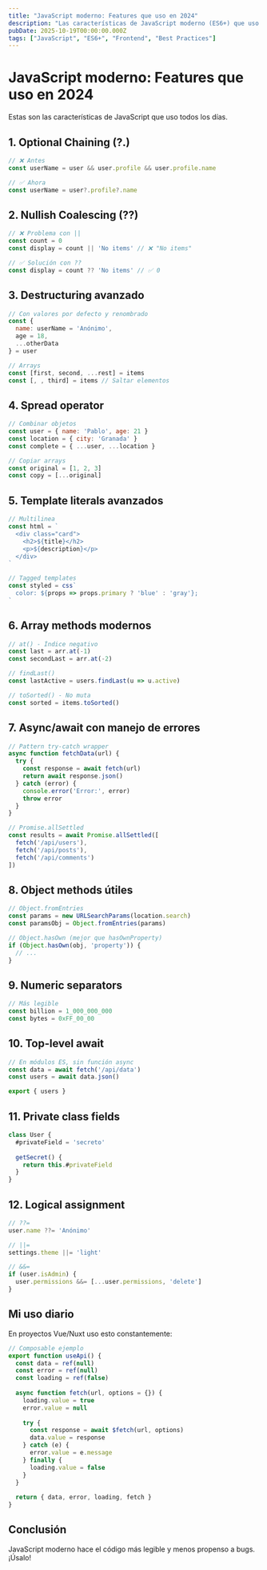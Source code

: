 ```yaml
---
title: "JavaScript moderno: Features que uso en 2024"
description: "Las características de JavaScript moderno (ES6+) que uso diariamente y que todo desarrollador debería dominar."
pubDate: 2025-10-19T00:00:00.000Z
tags: ["JavaScript", "ES6+", "Frontend", "Best Practices"]
---
```


# JavaScript moderno: Features que uso en 2024

Estas son las características de JavaScript que uso todos los días.

## 1. Optional Chaining (?.)

```javascript
// ❌ Antes
const userName = user && user.profile && user.profile.name

// ✅ Ahora
const userName = user?.profile?.name
```

## 2. Nullish Coalescing (??)

```javascript
// ❌ Problema con ||
const count = 0
const display = count || 'No items' // ❌ "No items"

// ✅ Solución con ??
const display = count ?? 'No items' // ✅ 0
```

## 3. Destructuring avanzado

```javascript
// Con valores por defecto y renombrado
const { 
  name: userName = 'Anónimo',
  age = 18,
  ...otherData 
} = user

// Arrays
const [first, second, ...rest] = items
const [, , third] = items // Saltar elementos
```

## 4. Spread operator

```javascript
// Combinar objetos
const user = { name: 'Pablo', age: 21 }
const location = { city: 'Granada' }
const complete = { ...user, ...location }

// Copiar arrays
const original = [1, 2, 3]
const copy = [...original]
```

## 5. Template literals avanzados

```javascript
// Multilinea
const html = `
  <div class="card">
    <h2>${title}</h2>
    <p>${description}</p>
  </div>
`

// Tagged templates
const styled = css`
  color: ${props => props.primary ? 'blue' : 'gray'};
`
```

## 6. Array methods modernos

```javascript
// at() - Índice negativo
const last = arr.at(-1)
const secondLast = arr.at(-2)

// findLast()
const lastActive = users.findLast(u => u.active)

// toSorted() - No muta
const sorted = items.toSorted()
```

## 7. Async/await con manejo de errores

```javascript
// Pattern try-catch wrapper
async function fetchData(url) {
  try {
    const response = await fetch(url)
    return await response.json()
  } catch (error) {
    console.error('Error:', error)
    throw error
  }
}

// Promise.allSettled
const results = await Promise.allSettled([
  fetch('/api/users'),
  fetch('/api/posts'),
  fetch('/api/comments')
])
```

## 8. Object methods útiles

```javascript
// Object.fromEntries
const params = new URLSearchParams(location.search)
const paramsObj = Object.fromEntries(params)

// Object.hasOwn (mejor que hasOwnProperty)
if (Object.hasOwn(obj, 'property')) {
  // ...
}
```

## 9. Numeric separators

```javascript
// Más legible
const billion = 1_000_000_000
const bytes = 0xFF_00_00
```

## 10. Top-level await

```javascript
// En módulos ES, sin función async
const data = await fetch('/api/data')
const users = await data.json()

export { users }
```

## 11. Private class fields

```javascript
class User {
  #privateField = 'secreto'
  
  getSecret() {
    return this.#privateField
  }
}
```

## 12. Logical assignment

```javascript
// ??=
user.name ??= 'Anónimo'

// ||=
settings.theme ||= 'light'

// &&=
if (user.isAdmin) {
  user.permissions &&= [...user.permissions, 'delete']
}
```

## Mi uso diario

En proyectos Vue/Nuxt uso esto constantemente:

```javascript
// Composable ejemplo
export function useApi() {
  const data = ref(null)
  const error = ref(null)
  const loading = ref(false)
  
  async function fetch(url, options = {}) {
    loading.value = true
    error.value = null
    
    try {
      const response = await $fetch(url, options)
      data.value = response
    } catch (e) {
      error.value = e.message
    } finally {
      loading.value = false
    }
  }
  
  return { data, error, loading, fetch }
}
```

## Conclusión

JavaScript moderno hace el código más legible y menos propenso a bugs. ¡Úsalo!

